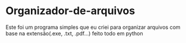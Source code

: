 # Organizador-de-arquivos
Este foi um programa simples que eu criei para organizar arquivos com base na extensão(.exe, .txt, .pdf...) feito todo em python
